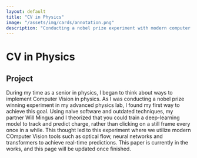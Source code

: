 ```yaml
---
layout: default
title: "CV in Physics"
image: "/assets/img/cards/annotation.png"
description: "Conducting a nobel prize experiment with modern computer vision."
---
```

# CV in Physics
## Project
During my time as a senior in physics, I began to think about ways to implement Computer Vision in physics. As I was conducting a nobel prize winning experiment in my advanced physics lab, I found my first way to achieve this goal. Using naive software and outdated techniques, my partner Will Mingus and I theorized that you could train a deep-learning model to track and predict charge, rather than clicking on a still frame every once in a while. This thought led to this experiment where we utilize modern COmputer Vision tools such as optical flow, neural networks and transformers to achieve real-time predictions. This paper is currently in the works, and this page will be updated once finished. 
